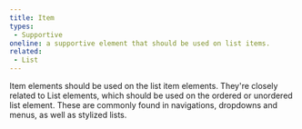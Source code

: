 ```yaml
---
title: Item
types:
 - Supportive
oneline: a supportive element that should be used on list items.
related:
 - List
---
```


Item elements should be used on the list item elements. They're closely related to List elements, which should be used on the ordered or unordered list element. These are commonly found in navigations, dropdowns and menus, as well as stylized lists.
